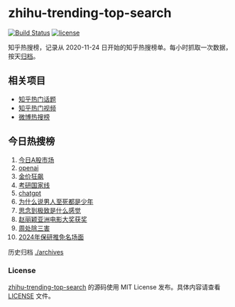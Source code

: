 # zhihu-trending-top-search

[![Build Status](https://github.com/justjavac/zhihu-trending-top-search/workflows/ci/badge.svg?branch=main)](https://github.com/justjavac/zhihu-trending-top-search/actions)
[![license](https://img.shields.io/github/license/justjavac/zhihu-trending-top-search)](https://github.com/justjavac/zhihu-trending-top-search/blob/main/LICENSE)

知乎热搜榜，记录从 2020-11-24 日开始的知乎热搜榜单。每小时抓取一次数据，按天[归档](./archives)。

## 相关项目

- [知乎热门话题](https://github.com/justjavac/zhihu-trending-hot-questions)
- [知乎热门视频](https://github.com/justjavac/zhihu-trending-hot-video)
- [微博热搜榜](https://github.com/justjavac/weibo-trending-hot-search)

## 今日热搜榜

<!-- BEGIN -->
<!-- 最后更新时间 Wed Mar 13 2024 05:07:22 GMT+0800 (China Standard Time) -->

1. [今日A股市场](https://www.zhihu.com/search?q=%E4%BB%8A%E6%97%A5A%E8%82%A1%E5%B8%82%E5%9C%BA)
1. [openai](https://www.zhihu.com/search?q=openai)
1. [金价狂飙](https://www.zhihu.com/search?q=%E9%87%91%E4%BB%B7%E7%8B%82%E9%A3%99)
1. [考研国家线](https://www.zhihu.com/search?q=%E8%80%83%E7%A0%94%E5%9B%BD%E5%AE%B6%E7%BA%BF)
1. [chatgpt](https://www.zhihu.com/search?q=chatgpt)
1. [为什么说男人至死都是少年](https://www.zhihu.com/search?q=%E4%B8%BA%E4%BB%80%E4%B9%88%E8%AF%B4%E7%94%B7%E4%BA%BA%E8%87%B3%E6%AD%BB%E9%83%BD%E6%98%AF%E5%B0%91%E5%B9%B4)
1. [思念到极致是什么感觉](https://www.zhihu.com/search?q=%E6%80%9D%E5%BF%B5%E5%88%B0%E6%9E%81%E8%87%B4%E6%98%AF%E4%BB%80%E4%B9%88%E6%84%9F%E8%A7%89)
1. [赵丽颖亚洲电影大奖获奖](https://www.zhihu.com/search?q=%E8%B5%B5%E4%B8%BD%E9%A2%96%E4%BA%9A%E6%B4%B2%E7%94%B5%E5%BD%B1%E5%A4%A7%E5%A5%96%E8%8E%B7%E5%A5%96)
1. [周处除三害](https://www.zhihu.com/search?q=%E5%91%A8%E5%A4%84%E9%99%A4%E4%B8%89%E5%AE%B3)
1. [2024年保研推免名场面](https://www.zhihu.com/search?q=2024%E5%B9%B4%E4%BF%9D%E7%A0%94%E6%8E%A8%E5%85%8D%E5%90%8D%E5%9C%BA%E9%9D%A2)

<!-- END -->

历史归档 [./archives](./archives)

### License

[zhihu-trending-top-search](https://github.com/justjavac/zhihu-trending-top-search) 的源码使用 MIT License
发布。具体内容请查看 [LICENSE](./LICENSE) 文件。
